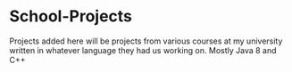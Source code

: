 # School-Projects
Projects added here will be projects from various courses at my university written in whatever language they had us working on. 
Mostly Java 8 and C++

